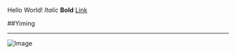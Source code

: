 Hello World!
_Italic_
__Bold__
[Link][1]

[1]: https://translate.google.com/
##Yiming
***
![Image][2]

[2]: https://upload.wikimedia.org/wikipedia/commons/a/a3/Eq_it-na_pizza-margherita_sep2005_sml.jpg
